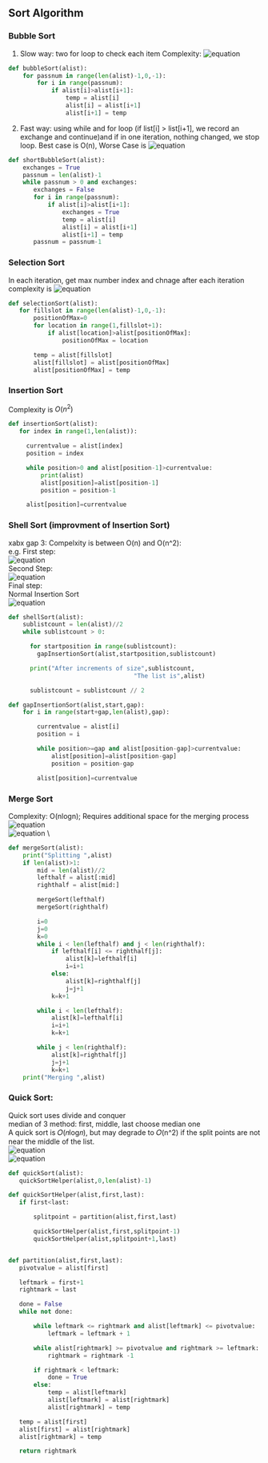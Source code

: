 ## Sort Algorithm

### Bubble Sort
1. Slow way: two for loop to check each item Complexity: ![equation](http://www.sciweavers.org/upload/Tex2Img_1567921444/render.png)
```python
def bubbleSort(alist):
    for passnum in range(len(alist)-1,0,-1):
        for i in range(passnum):
            if alist[i]>alist[i+1]:
                temp = alist[i]
                alist[i] = alist[i+1]
                alist[i+1] = temp
```
2. Fast way: using while and for loop (if list[i] > list[i+1], we record an exchange and continue)and if in one iteration, nothing changed, we stop loop. Best case is O(n),
Worse Case is ![equation](http://www.sciweavers.org/upload/Tex2Img_1567921444/render.png)
```python
def shortBubbleSort(alist):
    exchanges = True
    passnum = len(alist)-1
    while passnum > 0 and exchanges:
       exchanges = False
       for i in range(passnum):
           if alist[i]>alist[i+1]:
               exchanges = True
               temp = alist[i]
               alist[i] = alist[i+1]
               alist[i+1] = temp
       passnum = passnum-1
```

### Selection Sort
In each iteration, get max number index and chnage after each iteration
complexity is ![equation](http://www.sciweavers.org/upload/Tex2Img_1567921444/render.png)
```python
def selectionSort(alist):
   for fillslot in range(len(alist)-1,0,-1):
       positionOfMax=0
       for location in range(1,fillslot+1):
           if alist[location]>alist[positionOfMax]:
               positionOfMax = location

       temp = alist[fillslot]
       alist[fillslot] = alist[positionOfMax]
       alist[positionOfMax] = temp
```

### Insertion Sort
Complexity is $O(n^2)$
```python
def insertionSort(alist):
   for index in range(1,len(alist)):

     currentvalue = alist[index]
     position = index

     while position>0 and alist[position-1]>currentvalue:
         print(alist)
         alist[position]=alist[position-1]
         position = position-1

     alist[position]=currentvalue
```

### Shell Sort (improvment of Insertion Sort)
xabx gap 3: 
Compelxity is between O(n) and O(n^2):  
e.g. 
First step:  
![equation](https://runestone.academy/runestone/books/published/pythonds/_images/shellsortA.png)  
Second Step:  
![equation](https://runestone.academy/runestone/books/published/pythonds/_images/shellsortB.png)  
Final step:  
Normal Insertion Sort  
![equation](https://runestone.academy/runestone/books/published/pythonds/_images/shellsortC.png)  
```python
def shellSort(alist):
    sublistcount = len(alist)//2
    while sublistcount > 0:

      for startposition in range(sublistcount):
        gapInsertionSort(alist,startposition,sublistcount)

      print("After increments of size",sublistcount,
                                   "The list is",alist)

      sublistcount = sublistcount // 2

def gapInsertionSort(alist,start,gap):
    for i in range(start+gap,len(alist),gap):

        currentvalue = alist[i]
        position = i

        while position>=gap and alist[position-gap]>currentvalue:
            alist[position]=alist[position-gap]
            position = position-gap

        alist[position]=currentvalue
```

### Merge Sort
Complexity: O(nlogn); Requires additional space for the merging process  
![equation](https://runestone.academy/runestone/books/published/pythonds/_images/mergesortA.png)  
![equation](https://runestone.academy/runestone/books/published/pythonds/_images/mergesortB.png)  \
```python
def mergeSort(alist):
    print("Splitting ",alist)
    if len(alist)>1:
        mid = len(alist)//2
        lefthalf = alist[:mid]
        righthalf = alist[mid:]

        mergeSort(lefthalf)
        mergeSort(righthalf)

        i=0
        j=0
        k=0
        while i < len(lefthalf) and j < len(righthalf):
            if lefthalf[i] <= righthalf[j]:
                alist[k]=lefthalf[i]
                i=i+1
            else:
                alist[k]=righthalf[j]
                j=j+1
            k=k+1

        while i < len(lefthalf):
            alist[k]=lefthalf[i]
            i=i+1
            k=k+1

        while j < len(righthalf):
            alist[k]=righthalf[j]
            j=j+1
            k=k+1
    print("Merging ",alist)
```

### Quick Sort:
Quick sort uses divide and conquer  
median of 3 method: first, middle, last choose median one  
A quick sort is 𝑂(𝑛log𝑛), but may degrade to 𝑂(n^2) if the split points are not near the middle of the list.  
![equation](https://runestone.academy/runestone/books/published/pythonds/_images/partitionA.png)  
![equation](https://runestone.academy/runestone/books/published/pythonds/_images/partitionB.png)  
```python
def quickSort(alist):
   quickSortHelper(alist,0,len(alist)-1)

def quickSortHelper(alist,first,last):
   if first<last:

       splitpoint = partition(alist,first,last)

       quickSortHelper(alist,first,splitpoint-1)
       quickSortHelper(alist,splitpoint+1,last)


def partition(alist,first,last):
   pivotvalue = alist[first]

   leftmark = first+1
   rightmark = last

   done = False
   while not done:

       while leftmark <= rightmark and alist[leftmark] <= pivotvalue:
           leftmark = leftmark + 1

       while alist[rightmark] >= pivotvalue and rightmark >= leftmark:
           rightmark = rightmark -1

       if rightmark < leftmark:
           done = True
       else:
           temp = alist[leftmark]
           alist[leftmark] = alist[rightmark]
           alist[rightmark] = temp

   temp = alist[first]
   alist[first] = alist[rightmark]
   alist[rightmark] = temp

   return rightmark
```

